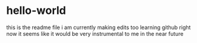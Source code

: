 # hello-world

this is the readme file i am currently making edits too
learning github right now
it seems like it would be very instrumental to me in the near future
